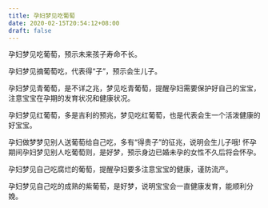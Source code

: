 ```yaml
---
title: 孕妇梦见吃葡萄
date: 2020-02-15T20:54:12+08:00
draft: false
---
```


孕妇梦见吃葡萄，预示未来孩子寿命不长。


孕妇梦见摘葡萄吃，代表得“子”，预示会生儿子。


孕妇梦见青葡萄，是不详之兆，梦见吃青葡萄，提醒孕妇需要保护好自己的宝宝，注意宝宝在孕期的发育状况和健康状况。


孕妇梦见红葡萄，多是吉利的预兆，梦见吃红葡萄，也是代表会生一个活泼健康的好宝宝。


孕妇做梦梦见别人送葡萄给自己吃，多有“得贵子”的征兆，说明会生儿子哦!
怀孕期间孕妇梦见别人吃葡萄则，是好梦，预示身边已婚未孕的女性不久后将会怀孕。


孕妇梦见自己吃腐烂的葡萄，提醒孕妇要多注意宝宝的健康，谨防流产。


孕妇梦见自己吃的成熟的紫葡萄，是好梦，说明宝宝会一直健康发育，能顺利分娩。

